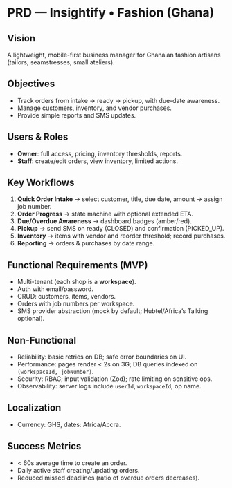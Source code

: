 # PRD — Insightify • Fashion (Ghana)

## Vision
A lightweight, mobile-first business manager for Ghanaian fashion artisans (tailors, seamstresses, small ateliers).

## Objectives
- Track orders from intake → ready → pickup, with due-date awareness.
- Manage customers, inventory, and vendor purchases.
- Provide simple reports and SMS updates.

## Users & Roles
- **Owner**: full access, pricing, inventory thresholds, reports.
- **Staff**: create/edit orders, view inventory, limited actions.

## Key Workflows
1. **Quick Order Intake** → select customer, title, due date, amount → assign job number.
2. **Order Progress** → state machine with optional extended ETA.
3. **Due/Overdue Awareness** → dashboard badges (amber/red).
4. **Pickup** → send SMS on ready (CLOSED) and confirmation (PICKED_UP).
5. **Inventory** → items with vendor and reorder threshold; record purchases.
6. **Reporting** → orders & purchases by date range.

## Functional Requirements (MVP)
- Multi-tenant (each shop is a **workspace**).
- Auth with email/password.
- CRUD: customers, items, vendors.
- Orders with job numbers per workspace.
- SMS provider abstraction (mock by default; Hubtel/Africa’s Talking optional).

## Non-Functional
- Reliability: basic retries on DB; safe error boundaries on UI.
- Performance: pages render < 2s on 3G; DB queries indexed on `(workspaceId, jobNumber)`.
- Security: RBAC; input validation (Zod); rate limiting on sensitive ops.
- Observability: server logs include `userId`, `workspaceId`, op name.

## Localization
- Currency: GHS, dates: Africa/Accra.

## Success Metrics
- < 60s average time to create an order.
- Daily active staff creating/updating orders.
- Reduced missed deadlines (ratio of overdue orders decreases).
